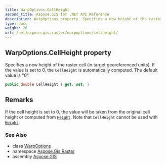 ```yaml
---
title: WarpOptions.CellHeight
second_title: Aspose.GIS for .NET API Reference
description: WarpOptions property. Specifies a new height of the raster cell in target georeferenced units. If the value is set to 0 the CellHeight is automatically computed. The default value is 0
type: docs
weight: 20
url: /net/aspose.gis.raster/warpoptions/cellheight/
---
```

## WarpOptions.CellHeight property

Specifies a new height of the raster cell (in target georeferenced units). If the value is set to 0, the `CellHeight` is automatically computed. The default value is "0".

```csharp
public double CellHeight { get; set; }
```

## Remarks

If the cell height is set to 0, the value will be taken from the original cell height or computed from [`Height`](../height/). Note that `CellHeight` cannot be used with [`Height`](../height/).

### See Also

* class [WarpOptions](../)
* namespace [Aspose.Gis.Raster](../../warpoptions/)
* assembly [Aspose.GIS](../../../)


